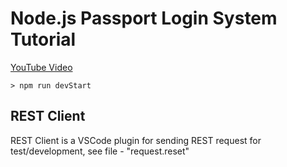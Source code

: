# Node.js Passport Login System Tutorial

[YouTube Video](https://youtu.be/-RCnNyD0L-s?si=Y62c3oNMjCsXoW5n)

```
> npm run devStart
```

## REST Client

REST Client is a VSCode plugin for sending REST request for test/development, see file - "request.reset"
